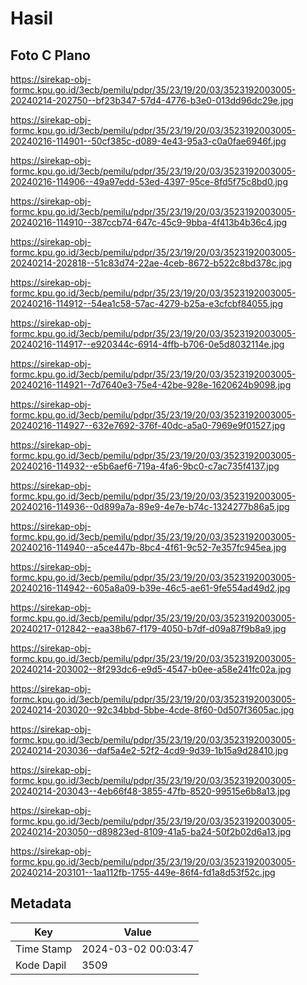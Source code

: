 # Hasil

## Foto C Plano

https://sirekap-obj-formc.kpu.go.id/3ecb/pemilu/pdpr/35/23/19/20/03/3523192003005-20240214-202750--bf23b347-57d4-4776-b3e0-013dd96dc29e.jpg

https://sirekap-obj-formc.kpu.go.id/3ecb/pemilu/pdpr/35/23/19/20/03/3523192003005-20240216-114901--50cf385c-d089-4e43-95a3-c0a0fae6946f.jpg

https://sirekap-obj-formc.kpu.go.id/3ecb/pemilu/pdpr/35/23/19/20/03/3523192003005-20240216-114906--49a97edd-53ed-4397-95ce-8fd5f75c8bd0.jpg

https://sirekap-obj-formc.kpu.go.id/3ecb/pemilu/pdpr/35/23/19/20/03/3523192003005-20240216-114910--387ccb74-647c-45c9-9bba-4f413b4b36c4.jpg

https://sirekap-obj-formc.kpu.go.id/3ecb/pemilu/pdpr/35/23/19/20/03/3523192003005-20240214-202818--51c83d74-22ae-4ceb-8672-b522c8bd378c.jpg

https://sirekap-obj-formc.kpu.go.id/3ecb/pemilu/pdpr/35/23/19/20/03/3523192003005-20240216-114912--54ea1c58-57ac-4279-b25a-e3cfcbf84055.jpg

https://sirekap-obj-formc.kpu.go.id/3ecb/pemilu/pdpr/35/23/19/20/03/3523192003005-20240216-114917--e920344c-6914-4ffb-b706-0e5d8032114e.jpg

https://sirekap-obj-formc.kpu.go.id/3ecb/pemilu/pdpr/35/23/19/20/03/3523192003005-20240216-114921--7d7640e3-75e4-42be-928e-1620624b9098.jpg

https://sirekap-obj-formc.kpu.go.id/3ecb/pemilu/pdpr/35/23/19/20/03/3523192003005-20240216-114927--632e7692-376f-40dc-a5a0-7969e9f01527.jpg

https://sirekap-obj-formc.kpu.go.id/3ecb/pemilu/pdpr/35/23/19/20/03/3523192003005-20240216-114932--e5b6aef6-719a-4fa6-9bc0-c7ac735f4137.jpg

https://sirekap-obj-formc.kpu.go.id/3ecb/pemilu/pdpr/35/23/19/20/03/3523192003005-20240216-114936--0d899a7a-89e9-4e7e-b74c-1324277b86a5.jpg

https://sirekap-obj-formc.kpu.go.id/3ecb/pemilu/pdpr/35/23/19/20/03/3523192003005-20240216-114940--a5ce447b-8bc4-4f61-9c52-7e357fc945ea.jpg

https://sirekap-obj-formc.kpu.go.id/3ecb/pemilu/pdpr/35/23/19/20/03/3523192003005-20240216-114942--605a8a09-b39e-46c5-ae61-9fe554ad49d2.jpg

https://sirekap-obj-formc.kpu.go.id/3ecb/pemilu/pdpr/35/23/19/20/03/3523192003005-20240217-012842--eaa38b67-f179-4050-b7df-d09a87f9b8a9.jpg

https://sirekap-obj-formc.kpu.go.id/3ecb/pemilu/pdpr/35/23/19/20/03/3523192003005-20240214-203002--8f293dc6-e9d5-4547-b0ee-a58e241fc02a.jpg

https://sirekap-obj-formc.kpu.go.id/3ecb/pemilu/pdpr/35/23/19/20/03/3523192003005-20240214-203020--92c34bbd-5bbe-4cde-8f60-0d507f3605ac.jpg

https://sirekap-obj-formc.kpu.go.id/3ecb/pemilu/pdpr/35/23/19/20/03/3523192003005-20240214-203036--daf5a4e2-52f2-4cd9-9d39-1b15a9d28410.jpg

https://sirekap-obj-formc.kpu.go.id/3ecb/pemilu/pdpr/35/23/19/20/03/3523192003005-20240214-203043--4eb66f48-3855-47fb-8520-99515e6b8a13.jpg

https://sirekap-obj-formc.kpu.go.id/3ecb/pemilu/pdpr/35/23/19/20/03/3523192003005-20240214-203050--d89823ed-8109-41a5-ba24-50f2b02d6a13.jpg

https://sirekap-obj-formc.kpu.go.id/3ecb/pemilu/pdpr/35/23/19/20/03/3523192003005-20240214-203101--1aa112fb-1755-449e-86f4-fd1a8d53f52c.jpg


## Metadata

| Key        | Value               |
| ---------- | ------------------- |
| Time Stamp | 2024-03-02 00:03:47 |
| Kode Dapil | 3509                |



